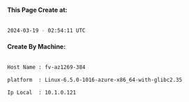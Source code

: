 
   
#### This Page Create at:

```bash

2024-03-19 - 02:54:11 UTC

```

#### Create By Machine:

```bash

Host Name : fv-az1269-384

platform  : Linux-6.5.0-1016-azure-x86_64-with-glibc2.35

Ip Local  : 10.1.0.121

```

